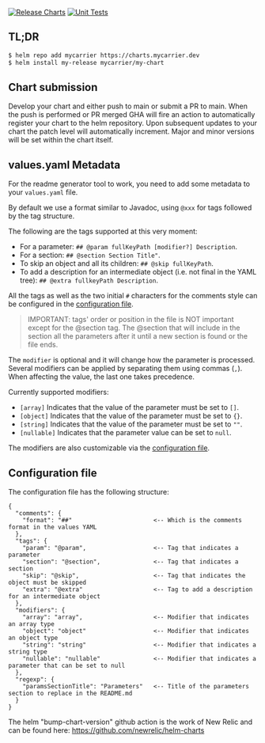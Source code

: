 [![Release Charts](https://github.com/MyCarrier-DevOps/helm-charts/actions/workflows/main.yml/badge.svg)](https://github.com/MyCarrier-DevOps/helm-charts/actions/workflows/main.yml)
[![Unit Tests](https://github.com/MyCarrier-DevOps/helm-charts/actions/workflows/unit-tests.yaml/badge.svg)](https://github.com/MyCarrier-DevOps/helm-charts/actions/workflows/unit-tests.yaml)
## TL;DR

```bash
$ helm repo add mycarrier https://charts.mycarrier.dev
$ helm install my-release mycarrier/my-chart
```

## Chart submission
Develop your chart and either push to main or submit a PR to main. When the push is performed or PR merged GHA will fire an action to automatically register your chart to the helm repository. Upon subsequent updates to your chart the patch level will automatically increment. Major and minor versions will be set within the chart itself.

## values.yaml Metadata

For the readme generator tool to work, you need to add some metadata to your `values.yaml` file.

By default we use a format similar to Javadoc, using `@xxx` for tags followed by the tag structure.

The following are the tags supported at this very moment:

- For a parameter: `## @param fullKeyPath [modifier?] Description`.
- For a section: `## @section Section Title"`.
- To skip an object and all its children: `## @skip fullKeyPath`.
- To add a description for an intermediate object (i.e. not final in the YAML tree): `## @extra fullkeyPath Description`.

All the tags as well as the two initial `#` characters for the comments style can be configured in the [configuration file](#configuration-file).

> IMPORTANT: tags' order or position in the file is NOT important except for the @section tag. The @section that will include in the section all the parameters after it until a new section is found or the file ends.

The `modifier` is optional and it will change how the parameter is processed.
Several modifiers can be applied by separating them using commas (`,`). When affecting the value, the last one takes precedence.

Currently supported modifiers:

- `[array]` Indicates that the value of the parameter must be set to `[]`.
- `[object]` Indicates that the value of the parameter must be set to `{}`.
- `[string]` Indicates that the value of the parameter must be set to `""`.
- `[nullable]` Indicates that the parameter value can be set to `null`.

The modifiers are also customizable via the [configuration file](#configuration-file).

## Configuration file

The configuration file has the following structure:

```
{
  "comments": {
    "format": "##"                       <-- Which is the comments format in the values YAML
  },
  "tags": {
    "param": "@param",                   <-- Tag that indicates a parameter
    "section": "@section",               <-- Tag that indicates a section
    "skip": "@skip",                     <-- Tag that indicates the object must be skipped
    "extra": "@extra"                    <-- Tag to add a description for an intermediate object
  },
  "modifiers": {
    "array": "array",                    <-- Modifier that indicates an array type
    "object": "object"                   <-- Modifier that indicates an object type
    "string": "string"                   <-- Modifier that indicates a string type
    "nullable": "nullable"               <-- Modifier that indicates a parameter that can be set to null
  },
  "regexp": {
    "paramsSectionTitle": "Parameters"   <-- Title of the parameters section to replace in the README.md
  }
}
```



The helm "bump-chart-version" github action is the work of New Relic and can be found here: https://github.com/newrelic/helm-charts

